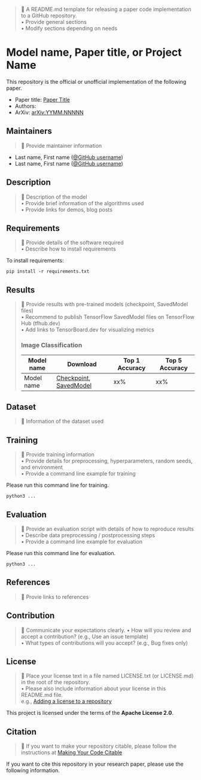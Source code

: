 > :memo: A README.md template for releasing a paper code implementation to a GitHub repository.  
> • Provide general sections  
> • Modify sections depending on needs  

# Model name, Paper title, or Project Name

This repository is the official or unofficial implementation of the following paper.

* Paper title: [Paper Title](https://arxiv.org/abs/YYMM.NNNNN)
* Authors: 
* ArXiv: [arXiv:YYMM.NNNNN](https://arxiv.org/abs/YYMM.NNNNN)

## Maintainers

> :memo: Provide maintainer information  

* Last name, First name ([@GitHub username](https://github.com/username))
* Last name, First name ([@GitHub username](https://github.com/username))

## Description
> :memo: Description of the model  
> • Provide brief information of the algorithms used  
> • Provide links for demos, blog posts  

## Requirements
> :memo: Provide details of the software required  
> • Describe how to install requirements  

To install requirements:

```setup
pip install -r requirements.txt
```

## Results

> :memo: Provide results with pre-trained models (checkpoint, SavedModel files)  
> • Recommend to publish TensorFlow SavedModel files on TensorFlow Hub (tfhub.dev)  
> • Add links to TensorBoard.dev for visualizing metrics
>  
> ### Image Classification  
>  
> | Model name | Download | Top 1 Accuracy | Top 5 Accuracy |  
> |------------|----------|----------------|----------------|   
> | Model name | [Checkpoint](https://drive.google.com/...), [SavedModel](https://tfhub.dev/...) | xx% | xx% |  

## Dataset
> :memo: Information of the dataset used  

## Training
> :memo: Provide training information  
> • Provide details for preprocessing, hyperparameters, random seeds, and environment  
> • Provide a command line example for training  

Please run this command line for training.

```shell
python3 ...
```

## Evaluation
> :memo: Provide an evaluation script with details of how to reproduce results  
> • Describe data preprocessing / postprocessing steps  
> • Provide a command line example for evaluation  

Please run this command line for evaluation.

```shell
python3 ...
```

## References
> :memo: Provie links to references  

## Contribution
> :memo: Communicate your expectations clearly.
> • How will you review and accept a contribution? (e.g., Use an issue template)  
> • What types of contributions will you accept? (e.g., Bug fixes only)  

## License
> :memo: Place your license text in a file named LICENSE.txt (or LICENSE.md) in the root of the repository.  
> • Please also include information about your license in this README.md file.  
> e.g., [Adding a license to a repository](https://help.github.com/en/github/building-a-strong-community/adding-a-license-to-a-repository)  

This project is licensed under the terms of the **Apache License 2.0**.

## Citation
> :memo: If you want to make your repository citable, please follow the instructions at [Making Your Code Citable](https://guides.github.com/activities/citable-code/)  

If you want to cite this repository in your research paper, please use the following information.
